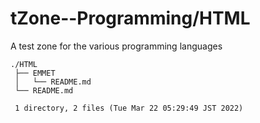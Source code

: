 # tZone--Programming/HTML

A test zone for the various programming languages

    ./HTML
     ├── EMMET
     │   └── README.md
     └── README.md
     
     1 directory, 2 files (Tue Mar 22 05:29:49 JST 2022)

